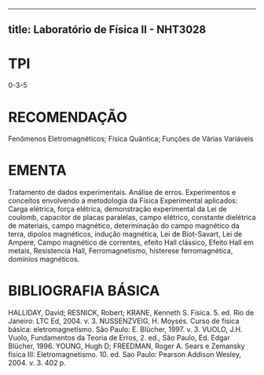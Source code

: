 
---
title: Laboratório de Física II - NHT3028 
---

# TPI

0-3-5

# RECOMENDAÇÃO

Fenômenos Eletromagnéticos; Física Quântica; Funções de Várias Variáveis

# EMENTA

Tratamento de dados experimentais. Análise de erros. Experimentos e conceitos envolvendo a metodologia da Física Experimental aplicados: Carga elétrica, força elétrica, demonstração experimental da Lei de coulomb, capacitor de placas paralelas, campo elétrico, constante dielétrica de materiais, campo magnético, determinação do campo magnético da terra, dipolos magnéticos, indução magnética, Lei de Biot-Savart, Lei de Ampere, Campo magnético de correntes, efeito Hall clássico, Efeito Hall em metais, Resistencia Hall, Ferromagnetismo, histerese ferromagnética, domínios magnéticos.

# BIBLIOGRAFIA BÁSICA

HALLIDAY, David; RESNICK, Robert; KRANE, Kenneth S. Física. 5. ed. Rio de Janeiro: LTC Ed, 2004. v. 3.
NUSSENZVEIG, H. Moysés. Curso de física básica: eletromagnetismo. São Paulo: E. Blücher, 1997. v. 3.
VUOLO, J.H. Vuolo, Fundamentos da Teoria de Erros, 2. ed., São Paulo, Ed. Edgar Blücher, 1996.
YOUNG, Hugh D; FREEDMAN, Roger A. Sears e Zemansky fisica III: Eletromagnetismo. 10. ed. Sao Paulo: Pearson Addison Wesley, 2004. v. 3. 402 p.
        